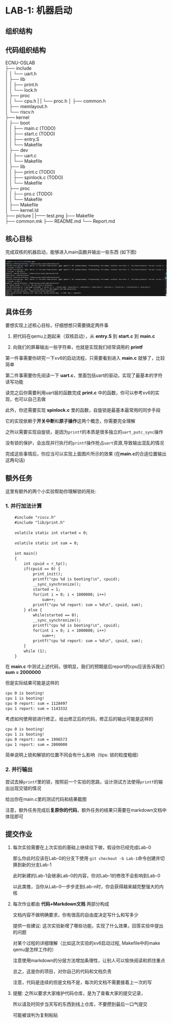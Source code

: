 # LAB-1: 机器启动

## 组织结构
## 代码组织结构

ECNU-OSLAB  
├── include  
│   │   └── uart.h  
│   ├── lib  
│   │   ├── print.h  
│   │   └── lock.h  
│   ├── proc  
│   │   └── cpu.h
|   |   └── proc.h
│   ├── common.h  
│   ├── memlayout.h  
│   └── riscv.h  
├── kernel  
│   ├── boot  
│   │   ├── main.c  (TODO)  
│   │   ├── start.c (TODO)   
│   │   ├── entry.S  
│   │   └── Makefile  
│   ├── dev  
│   │   ├── uart.c  
│   │   └── Makefile  
│   ├── lib  
│   │   ├── print.c (TODO)  
│   │   ├── spinlock.c (TODO)  
│   │   └── Makefile    
│   ├── proc  
│   │   ├── pro.c  (TODO)  
│   │   └── Makefile  
│   ├── Makefile  
│   └── kernel.ld  
├── picture
|   |—— test.png
├── Makefile  
├── common.mk 
├── README.md
└── Report.md

## 核心目标

完成双核的机器启动，能够进入main函数并输出一些东西 (如下图)  

![图片](./picture/test.png)  

## 具体任务

要想实现上述核心目标，仔细想想只需要搞定两件事  

1. 把代码在qemu上跑起来（双核启动），从 **entry.S** 到 **start.c** 到 **main.c**  

2. 向我们的屏幕输出一些字符串，也就是实现我们经常调用的 **printf**

第一件事需要你研究一下xv6的启动流程，只需要看到进入 **main.c** 就够了，比较简单  

第二件事需要你先阅读一下 **uart.c**，里面包括uart的驱动，实现了最基本的字符读写功能  

读完之后你需要利用uart层的函数完成 **print.c** 中的函数，你可以参考xv6的实现，也可以自己去做  

此外，你还需要实现 **spinlock.c** 里的函数，自旋锁是最基本最常用的同步手段  

它的实现依赖于**开关中断**和**原子操作**这两个概念，你需要完全理解  

之所以需要实现自旋锁，是因为`printf`的本质是很多独立的`uart_putc_sync`操作  

没有锁的保护，会出现并行执行的`printf`操作抢占`uart`资源,导致输出混乱的情况  

完成这些事情后，你应当可以实现上面图片所示的效果 (在**main.c**的合适位置输出这两句话)  

## 额外任务

这里有额外的两个小实验帮助你理解锁的用处:  

### 1. 并行加法计算

``` 
    #include "riscv.h"
    #include "lib/print.h"

    volatile static int started = 0;

    volatile static int sum = 0;

    int main()
    {
        int cpuid = r_tp();
        if(cpuid == 0) {
            print_init();
            printf("cpu %d is booting!\n", cpuid);        
            __sync_synchronize();
            started = 1;
            for(int i = 0; i < 1000000; i++)
                sum++;
            printf("cpu %d report: sum = %d\n", cpuid, sum);
        } else {
            while(started == 0);
            __sync_synchronize();
            printf("cpu %d is booting!\n", cpuid);
            for(int i = 0; i < 1000000; i++)
                sum++;
            printf("cpu %d report: sum = %d\n", cpuid, sum);
        }   
        while (1);    
    }  
```

在 **main.c** 中测试上述代码，很明显，我们的预期是后report的cpu应该告诉我们 **sum = 2000000**  

但是实际结果可能是这样的  

```
cpu 0 is booting!
cpu 1 is booting!
cpu 0 report: sum = 1128497
cpu 1 report: sum = 1143332
```

考虑如何使用锁进行修正，给出修正后的代码，修正后的输出可能是这样的  

```
cpu 0 is booting!
cpu 1 is booting!
cpu 0 report: sum = 1996573
cpu 1 report: sum = 2000000
```

简单说明上锁和解锁的位置不同会有什么影响（tips: 锁的粒度粗细）

### 2. 并行输出  

尝试去掉`printf`里的锁，按照前一个实验的思路，设计测试方法使得`printf`的输出出现交错的情况  

给出你在main.c里的测试代码和结果截图  

注意，额外任务完成后**复原你的代码**，额外任务的结果只需要在markdown文档中体现即可  

## 提交作业

1. 每次实验需要在上次实验的基础上继续往下做，假设你已经完成Lab-0

    那么你此时应该在Lab-0的分支下使用 `git checkout -b Lab-1`命令创建并切换到新的分支Lab-1  

    此时新建的Lab-1会继承Lab-0的内容，你对Lab-1的修改不会影响到Lab-0  

    以此类推，当你从Lab-0一步步走到Lab-n时，你会获得越来越完整强大的内核  

2. 每次作业都由 **代码+Markdown文档** 两部分构成  

    文档内容不做明确要求，你有很高的自由度决定写什么和写多少  

    提供一些建议: 这次实验新增了哪些功能，实现了什么效果，回答实验中提出的问题  

    对某个过程的详细理解（比如这次实验的xv6启动过程, Makefile中的make qemu是怎样工作的）  

    注意使用markdown的分层方法增加条理性，让别人可以愉快阅读和抓住重点

    总之，这是你的项目，对你自己的代码和文档负责  
    
    注意，代码是连续的但是文档不是，每次的文档不需要接着上一次的写  

3. 提醒: 之所以要求大家维护代码仓库，是为了查看大家的提交记录，  

    所以请及时同步当天写的东西到线上仓库，不要攒到最后一口气提交  

    可能被误判为复制粘贴